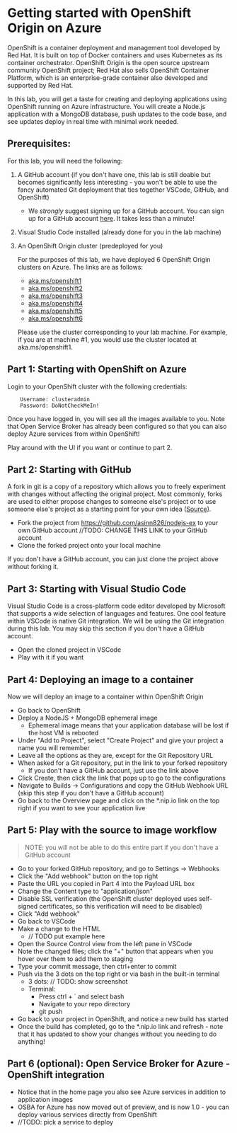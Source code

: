 # Getting started with OpenShift Origin on Azure

OpenShift is a container deployment and management tool developed by Red Hat. It is built on top of Docker containers and uses Kubernetes as its container orchestrator. OpenShift Origin is the open source upstream community OpenShift project; Red Hat also sells OpenShift Container Platform, which is an enterprise-grade container also developed and supported by Red Hat.

In this lab, you will get a taste for creating and deploying applications using OpenShift running on Azure infrastructure. You will create a Node.js application with a MongoDB database, push updates to the code base, and see updates deploy in real time with minimal work needed.

## Prerequisites:
For this lab, you will need the following:
1. A GitHub account (if you don't have one, this lab is still doable but becomes significantly less interesting - you won't be able to use the fancy automated Git deployment that ties together VSCode, GitHub, and OpenShift)
    - We _strongly_ suggest signing up for a GitHub account. You can sign up for a GitHub account [here](https://github.com/join). It takes less than a minute!
1. Visual Studio Code installed (already done for you in the lab machine)
1. An OpenShift Origin cluster (predeployed for you)

    For the purposes of this lab, we have deployed 6 OpenShift Origin clusters on Azure. The links are as follows:
    - [aka.ms/openshift1](https://aka.ms/openshift1)
    - [aka.ms/openshift2](https://aka.ms/openshift2)
    - [aka.ms/openshift3](https://aka.ms/openshift3)
    - [aka.ms/openshift4](https://aka.ms/openshift4)
    - [aka.ms/openshift5](https://aka.ms/openshift5)
    - [aka.ms/openshift6](https://aka.ms/openshift6)

    Please use the cluster corresponding to your lab machine. For example, if you are at machine #1, you would use the cluster located at aka.ms/openshift1.

## Part 1: Starting with OpenShift on Azure
Login to your OpenShift cluster with the following credentials:

        Username: clusteradmin
        Password: DoNotCheckMeIn!

Once you have logged in, you will see all the images available to you. Note that Open Service Broker has already been configured so that you can also deploy Azure services from within OpenShift!

Play around with the UI if you want or continue to part 2.

## Part 2: Starting with GitHub
A fork in git is a copy of a repository which allows you to freely experiment with changes without affecting the original project. Most commonly, forks are used to either propose changes to someone else's project or to use someone else's project as a starting point for your own idea ([Source](https://help.github.com/articles/fork-a-repo/)).

- Fork the project from https://github.com/asinn826/nodejs-ex to your own GitHub account //TODO: CHANGE THIS LINK to your GitHub account
- Clone the forked project onto your local machine

If you don't have a GitHub account, you can just clone the project above without forking it.

## Part 3: Starting with Visual Studio Code
Visual Studio Code is a cross-platform code editor developed by Microsoft that supports a wide selection of languages and features. One cool feature within VSCode is native Git integration. We will be using the Git integration during this lab. You may skip this section if you don't have a GitHub account.

- Open the cloned project in VSCode
- Play with it if you want

## Part 4: Deploying an image to a container
Now we will deploy an image to a container within OpenShift Origin
- Go back to OpenShift
- Deploy a NodeJS + MongoDB ephemeral image
    - Ephemeral image means that your application database will be lost if the host VM is rebooted
- Under "Add to Project", select "Create Project" and give your project a name you will remember
- Leave all the options as they are, except for the Git Repository URL
- When asked for a Git repository, put in the link to your forked repository
    - If you don't have a GitHub account, just use the link above
- Click Create, then click the link that pops up to go to the configurations
- Navigate to Builds -> Configurations and copy the GitHub Webhook URL (skip this step if you don't have a GitHub account)
- Go back to the Overview page and click on the *.nip.io link on the top right if you want to see your application live

## Part 5: Play with the source to image workflow
> NOTE: you will not be able to do this entire part if you don't have a GitHub account
- Go to your forked GitHub repository, and go to Settings -> Webhooks 
- Click the "Add webhook" button on the top right
- Paste the URL you copied in Part 4 into the Payload URL box
- Change the Content type to "application/json"
- Disable SSL verification (the OpenShift cluster deployed uses self-signed certificates, so this verification will need to be disabled)
- Click "Add webhook"
- Go back to VSCode
- Make a change to the HTML
    * // TODO put example here
- Open the Source Control view from the left pane in VSCode
- Note the changed files; click the "+" button that appears when you hover over them to add them to staging
- Type your commit message, then ctrl+enter to commit
- Push via the 3 dots on the top right or via bash in the built-in terminal
    - 3 dots: // TODO: show screenshot
    - Terminal: 
        - Press ctrl + ` and select bash
        - Navigate to your repo directory
        - git push
- Go back to your project in OpenShift, and notice a new build has started
- Once the build has completed, go to the *.nip.io link and refresh - note that it has updated to show your changes without you needing to do anything!

## Part 6 (optional): Open Service Broker for Azure - OpenShift integration
- Notice that in the home page you also see Azure services in addition to application images
- OSBA for Azure has now moved out of preview, and is now 1.0 - you can deploy various services directly from OpenShift
- //TODO: pick a service to deploy 
